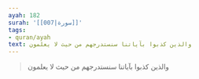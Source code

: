 ```yaml
---
ayah: 182
surah: '[[007|سورة]]'
tags:
- quran/ayah
text: والذين كذبوا بآياتنا سنستدرجهم من حيث لا يعلمون
---
```

> والذين كذبوا بآياتنا سنستدرجهم من حيث لا يعلمون
